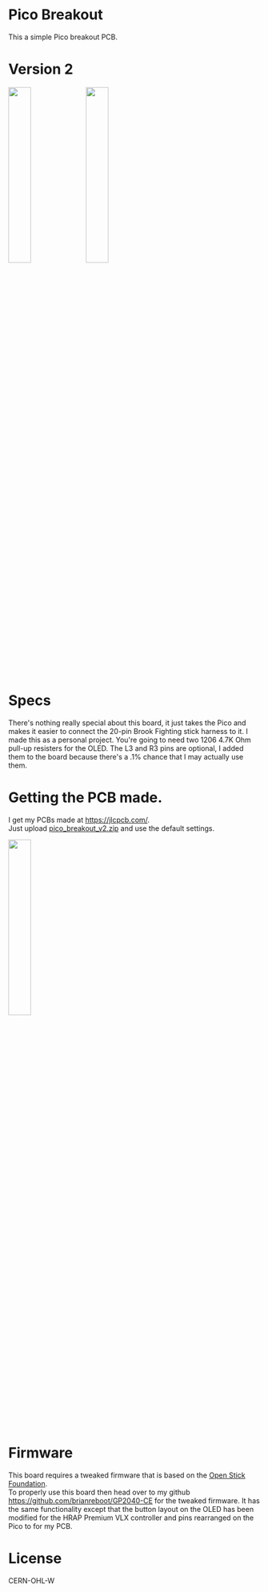 # Pico Breakout
This a simple Pico breakout PCB.

# Version 2
<img src="https://github.com/brianreboot/brian-pico-breakout/blob/main/Version%202/3D%20Renderings/front.png" height=30% width=30% > <img src="https://github.com/brianreboot/brian-pico-breakout/blob/main/Version%202/3D%20Renderings/back.png" height=30% width=30% >

# Specs
There's nothing really special about this board, it just takes the Pico and makes it easier to connect the 20-pin Brook Fighting stick harness to it. I made this as a personal project. You're going to need two 1206 4.7K Ohm pull-up resisters for the OLED. The L3 and R3 pins are optional, I added them to the board because there's a .1% chance that I may actually use them.

# Getting the PCB made.
I get my PCBs made at <https://jlcpcb.com/>.  <br />
Just upload [pico_breakout_v2.zip](https://github.com/brianreboot/brian-pico-breakout/blob/main/Version%202/gerbers/pico_breakout_v2.zip) and use the default settings.

<img src="https://github.com/brianreboot/brian-pico-breakout/blob/main/jlcpcb%20pcb%20options/pcb%20options.png" height=30% width=30% >

# Firmware
This board requires a tweaked firmware that is based on the [Open Stick Foundation](https://github.com/OpenStickFoundation/GP2040-CE).<br />
To properly use this board then head over to my github <https://github.com/brianreboot/GP2040-CE> for the tweaked firmware. It has the same functionality except that the button layout on the OLED has been modified for the HRAP Premium VLX controller and pins rearranged on the Pico to for my PCB.

# License
CERN-OHL-W


